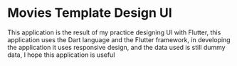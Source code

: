 # Movies Template Design UI

This application is the result of my practice designing UI with Flutter, this application uses the Dart language and the Flutter framework, in developing the application it uses responsive design, and the data used is still dummy data, I hope this application is useful
